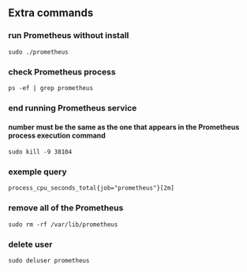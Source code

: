 ## Extra commands
### run Prometheus without install

    sudo ./prometheus


### check Prometheus process

    ps -ef | grep prometheus


### end running Prometheus service
#### number must be the same as the one that appears in the Prometheus process execution command

    sudo kill -9 38104


### exemple query

    process_cpu_seconds_total{job="prometheus"}[2m]


### remove all of the Prometheus

    sudo rm -rf /var/lib/prometheus


### delete user

    sudo deluser prometheus